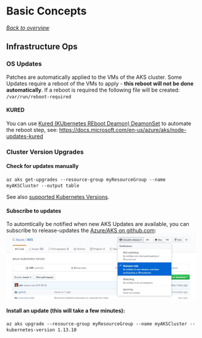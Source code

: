 # Basic Concepts

[_Back to overview_](README.md)

## Infrastructure Ops

### OS Updates

Patches are automatically applied to the VMs of the AKS cluster. Some Updates require a reboot of the VMs to apply - **this reboot will not be done automatically**.
If a reboot is required the following file will be created: `/var/run/reboot-required`

#### KURED

You can use [Kured (KUbernetes REboot Deamon) DeamonSet](https://github.com/weaveworks/kured) to automate the reboot step, see: https://docs.microsoft.com/en-us/azure/aks/node-updates-kured

### Cluster Version Upgrades

#### Check for updates manually

```
az aks get-upgrades --resource-group myResourceGroup --name myAKSCluster --output table
```

See also [supported Kubernetes Versions](https://docs.microsoft.com/en-us/azure/aks/supported-kubernetes-versions).

#### Subscribe to updates

To automtically be notified when new AKS Updates are available, you can subscribe to release-updates the [Azure/AKS on github.com](https://github.com/Azure/AKS):
![Watch AKS Github Project](images/k8s-github-watch-releases.jpg)

#### Install an update (this will take a few minutes):

```
az aks upgrade --resource-group myResourceGroup --name myAKSCluster --kubernetes-version 1.13.10
```

